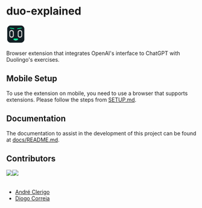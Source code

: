 # duo-explained

<img src="images/logo/logo-stroke.png" width="50px"/>

Browser extension that integrates OpenAI's interface to ChatGPT with Duolingo's exercises.

## Mobile Setup

To use the extension on mobile, you need to use a browser that supports extensions. Please follow the steps from [SETUP.md](SETUP.md).

## Documentation

The documentation to assist in the development of this project can be found at [docs/README.md](docs/README.md).

## Contributors

<div style="display: flex">
  <a href="https://github.com/andreclerigo"><img src="https://avatars.githubusercontent.com/u/30603611?v=4" width="35"/></a>
  <a href="https://github.com/digas99"><img src="https://avatars.githubusercontent.com/u/45766898?v=4" width="35"/></a>
</div>

<br>

- [André Clerigo](https://github.com/andreclerigo)
- [Diogo Correia](https://github.com/digas99)